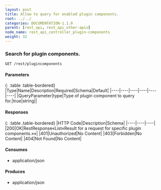 ```yaml
---
layout: post
title: Allow to query for enabled plugin components.
root: ../../
categories: DOCUMENTATION-1.1.0
parent: [rest_api, rest_api_other-apis]
node_name: rest_api_controller_plugin-components
weight: 32
---
```


### Search for plugin components.
```
GET /rest/plugincomponents
```

#### Parameters

{: .table .table-bordered}
|Type|Name|Description|Required|Schema|Default|
|----|----|----|----|----|----|
|QueryParameter|type|Type of plugin component to query for.|true|string||


#### Responses

{: .table .table-bordered}
|HTTP Code|Description|Schema|
|----|----|----|
|200|OK|RestResponse«List«Result for a request for specific plugin components.»»|
|401|Unauthorized|No Content|
|403|Forbidden|No Content|
|404|Not Found|No Content|


#### Consumes

* application/json

#### Produces

* application/json

